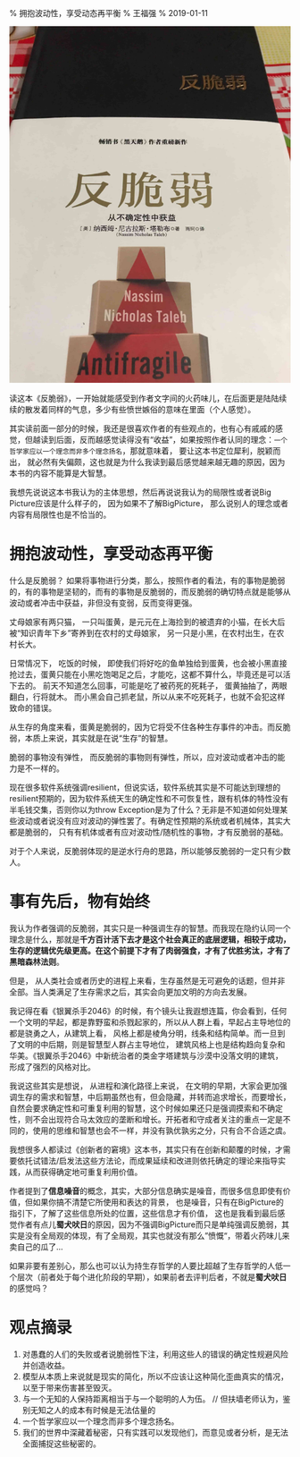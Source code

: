 % 拥抱波动性，享受动态再平衡
% 王福强
% 2019-01-11

![反脆弱](images/antifragile_cover.jpeg)

读这本《反脆弱》，一开始就能感受到作者文字间的火药味儿，在后面更是陆陆续续的散发着同样的气息，多少有些愤世嫉俗的意味在里面（个人感觉）。

其实读前面一部分的时候，我还是很喜欢作者的有些观点的，也有心有戚戚的感觉，但越读到后面，反而越感觉读得没有“收益”，如果按照作者认同的理念：`一个哲学家应以一个理念而非多个理念扬名`，那就意味着， 要让这本书定位犀利，脱颖而出， 就必然有失偏颇，这也就是为什么我读到最后感觉越来越无趣的原因，因为本书的内容不能算是大智慧。

我想先说说这本书我认为的主体思想，然后再说说我认为的局限性或者说Big Picture应该是什么样子的， 因为如果不了解BigPicture， 那么说别人的理念或者内容有局限性也是不恰当的。

# 拥抱波动性，享受动态再平衡

什么是反脆弱？ 如果将事物进行分类，那么，按照作者的看法，有的事物是脆弱的，有的事物是坚韧的，而有的事物是反脆弱的，而反脆弱的确切特点就是能够从波动或者冲击中获益，非但没有变弱，反而变得更强。

丈母娘家有两只猫， 一只叫蛋黄，是元元在上海捡到的被遗弃的小猫，在长大后被“知识青年下乡”寄养到在农村的丈母娘家， 另一只是小黑，在农村出生，在农村长大。

日常情况下， 吃饭的时候， 即使我们将好吃的鱼单独给到蛋黄，也会被小黑直接抢过去，蛋黄只能在小黑吃饱喝足之后，才能吃，这都不算什么，毕竟还是可以活下去的。 前天不知道怎么回事，可能是吃了被药死的死耗子， 蛋黄抽抽了，两眼翻白，行将就木。 而小黑会自己抓老鼠，所以从来不吃死耗子，也就不会犯这样致命的错误。

从生存的角度来看，蛋黄是脆弱的，因为它将受不住各种生存事件的冲击。而反脆弱，本质上来说，其实就是在说“生存”的智慧。

脆弱的事物没有弹性， 而反脆弱的事物则有弹性，所以，应对波动或者冲击的能力是不一样的。

现在很多软件系统强调resilient，但说实话，软件系统其实是不可能达到理想的resilient预期的，因为软件系统天生的确定性和不可恢复性，跟有机体的特性没有半毛钱交集，否则你以为throw Exception是为了什么？无非是不知道如何处理某些波动或者说没有应对波动的弹性罢了。有确定性预期的系统或者机械体，其实大都是脆弱的， 只有有机体或者有应对波动性/随机性的事物，才有反脆弱的基础。

对于个人来说，反脆弱体现的是逆水行舟的思路，所以能够反脆弱的一定只有少数人。



# 事有先后，物有始终

我认为作者强调的反脆弱，其实只是一种强调生存的智慧。而我现在隐约认同一个理念是什么，那就是**千方百计活下去才是这个社会真正的底层逻辑，相较于成功，生存的逻辑优先级更高。在这个前提下才有了肉弱强食，才有了优胜劣汰，才有了黑暗森林法则**。

但是， 从人类社会或者历史的进程上来看，生存虽然是无可避免的话题，但并非全部。当人类满足了生存需求之后，其实会向更加文明的方向去发展。

我记得在看《银翼杀手2046》的时候，有个镜头让我遐想连篇，你会看到，任何一个文明的早起，都是靠野蛮和杀戮起家的，所以从人群上看，早起占主导地位的都是骁勇之人，从建筑上看， 风格上都是棱角分明，线条和结构简单。而一旦到了文明的中后期，则是智慧型人群占主导地位， 建筑风格上也是结构趋向复杂和华美。《银翼杀手2046》中新统治者的类金字塔建筑与沙漠中没落文明的建筑，形成了强烈的风格对比。

我说这些其实是想说， 从进程和演化路径上来说， 在文明的早期，大家会更加强调生存的需求和智慧，中后期虽然也有，但会隐藏，并转而追求增长，而要增长，自然会要求确定性和可重复利用的智慧，这个时候如果还只是强调摸索和不确定性，则不会出现符合马太效应的垄断和增长。开拓者和守成者关注的重点一定是不同的，使用的思维和智慧也会不一样，并没有孰优孰劣之分，只有合不合适之虞。

我想很多人都读过《创新者的窘境》这本书，其实只有在创新和颠覆的时候，才需要依托试错法/启发法这些方法论，而成果延续和改进则依托确定的理论来指导实践，从而获得确定地可重复利用价值。

作者提到了**信息噪音**的概念，其实，大部分信息确实是噪音，而很多信息即使有价值，但如果你搞不清楚它所使用和表达的背景， 也是噪音，只有在BigPicture的指引下，了解了这些信息所处的位置，这些信息才有价值， 这也是我看到最后感觉作者有点儿**蜀犬吠日**的原因，因为不强调BigPicture而只是单纯强调反脆弱，其实是没有全局观的体现，有了全局观，其实也就没有那么”愤慨“，带着火药味儿来卖自己的瓜了...

如果非要有差别心，那么也可以认为持生存哲学的人要比超越了生存哲学的人低一个层次（前者处于每个进化阶段的早期），如果前者去评判后者，不就是**蜀犬吠日**的感觉吗？



# 观点摘录

1. 对愚蠢的人们的失败或者说脆弱性下注，利用这些人的错误的确定性规避风险并创造收益。
2. 模型从本质上来说就是现实的简化，所以不应该让这种简化歪曲真实的情况，以至于带来伤害甚至毁灭。
3. 与一个无知的人保持距离相当于与一个聪明的人为伍。 // 但扶墙老师认为，鉴别无知之人的成本有时候是无法估量的
4. 一个哲学家应以一个理念而非多个理念扬名。
5. 我们的世界中深藏着秘密，只有实践可以发现他们，而意见或者分析，是无法全面捕捉这些秘密的。

